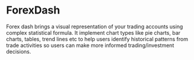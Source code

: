 # ForexDash
Forex dash brings a visual representation of your trading accounts using complex statistical formula. It implement chart types like pie charts, bar charts, tables, trend lines etc to help users identify historical patterns from trade activities so users can make more informed trading/investment decisions.
